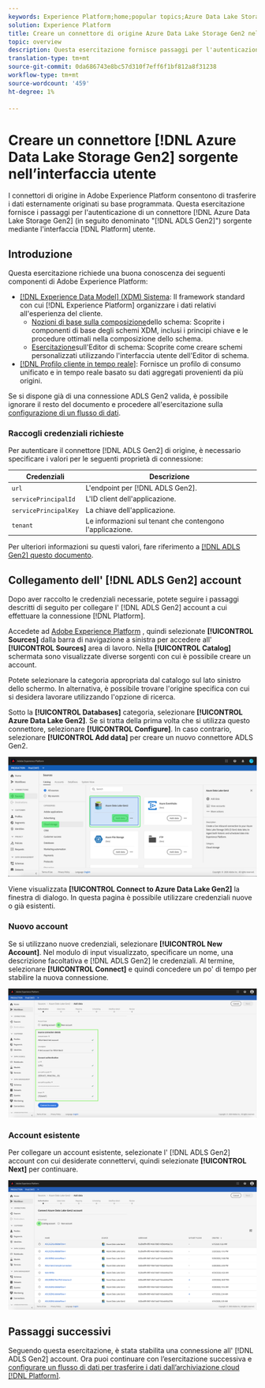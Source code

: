 ```yaml
---
keywords: Experience Platform;home;popular topics;Azure Data Lake Storage Gen2;ADLS Gen2;adls gen2;adls connector
solution: Experience Platform
title: Creare un connettore di origine Azure Data Lake Storage Gen2 nell'interfaccia utente
topic: overview
description: Questa esercitazione fornisce passaggi per l'autenticazione di un connettore di origine Azure Data Lake Storage Gen2 (di seguito denominato "ADLS Gen2") tramite l'interfaccia utente della piattaforma.
translation-type: tm+mt
source-git-commit: 0da686743e8bc57d310f7eff6f1bf812a8f31238
workflow-type: tm+mt
source-wordcount: '459'
ht-degree: 1%

---
```



# Creare un connettore [!DNL Azure Data Lake Storage Gen2] sorgente nell’interfaccia utente

I connettori di origine in Adobe Experience Platform consentono di trasferire i dati esternamente originati su base programmata. Questa esercitazione fornisce i passaggi per l&#39;autenticazione di un connettore [!DNL Azure Data Lake Storage Gen2] (in seguito denominato &quot;[!DNL ADLS Gen2]&quot;) sorgente mediante l&#39;interfaccia [!DNL Platform] utente.

## Introduzione

Questa esercitazione richiede una buona conoscenza dei seguenti componenti di Adobe Experience Platform:

- [[!DNL Experience Data Model] (XDM) Sistema](../../../../../xdm/home.md): Il framework standard con cui [!DNL Experience Platform] organizzare i dati relativi all&#39;esperienza del cliente.
   - [Nozioni di base sulla composizione](../../../../../xdm/schema/composition.md)dello schema: Scoprite i componenti di base degli schemi XDM, inclusi i principi chiave e le procedure ottimali nella composizione dello schema.
   - [Esercitazione](../../../../../xdm/tutorials/create-schema-ui.md)sull&#39;Editor di schema: Scoprite come creare schemi personalizzati utilizzando l&#39;interfaccia utente dell&#39;Editor di schema.
- [[!DNL Profilo cliente in tempo reale]](../../../../../profile/home.md): Fornisce un profilo di consumo unificato e in tempo reale basato su dati aggregati provenienti da più origini.

Se si dispone già di una connessione ADLS Gen2 valida, è possibile ignorare il resto del documento e procedere all&#39;esercitazione sulla [configurazione di un flusso di dati](../../dataflow/batch/cloud-storage.md).

### Raccogli credenziali richieste

Per autenticare il connettore [!DNL ADLS Gen2] di origine, è necessario specificare i valori per le seguenti proprietà di connessione:

| Credenziali | Descrizione |
| ---------- | ----------- |
| `url` | L&#39;endpoint per [!DNL ADLS Gen2]. |
| `servicePrincipalId` | L&#39;ID client dell&#39;applicazione. |
| `servicePrincipalKey` | La chiave dell&#39;applicazione. |
| `tenant` | Le informazioni sul tenant che contengono l&#39;applicazione. |

Per ulteriori informazioni su questi valori, fare riferimento a [ [!DNL ADLS Gen2] questo documento](https://docs.microsoft.com/en-us/azure/data-factory/connector-azure-data-lake-storage).

## Collegamento dell&#39; [!DNL ADLS Gen2] account

Dopo aver raccolto le credenziali necessarie, potete seguire i passaggi descritti di seguito per collegare l&#39; [!DNL ADLS Gen2] account a cui effettuare la connessione [!DNL Platform].

Accedete ad [Adobe Experience Platform](https://platform.adobe.com) , quindi selezionate **[!UICONTROL Sources]** dalla barra di navigazione a sinistra per accedere all&#39; **[!UICONTROL Sources]** area di lavoro. Nella **[!UICONTROL Catalog]** schermata sono visualizzate diverse sorgenti con cui è possibile creare un account.

Potete selezionare la categoria appropriata dal catalogo sul lato sinistro dello schermo. In alternativa, è possibile trovare l&#39;origine specifica con cui si desidera lavorare utilizzando l&#39;opzione di ricerca.

Sotto la **[!UICONTROL Databases]** categoria, selezionare **[!UICONTROL Azure Data Lake Gen2]**. Se si tratta della prima volta che si utilizza questo connettore, selezionare **[!UICONTROL Configure]**. In caso contrario, selezionare **[!UICONTROL Add data]** per creare un nuovo connettore ADLS Gen2.

![](../../../../images/tutorials/create/adls-gen2/catalog.png)

Viene visualizzata **[!UICONTROL Connect to Azure Data Lake Gen2]** la finestra di dialogo. In questa pagina è possibile utilizzare credenziali nuove o già esistenti.

### Nuovo account

Se si utilizzano nuove credenziali, selezionare **[!UICONTROL New Account]**. Nel modulo di input visualizzato, specificare un nome, una descrizione facoltativa e [!DNL ADLS Gen2] le credenziali. Al termine, selezionare **[!UICONTROL Connect]** e quindi concedere un po&#39; di tempo per stabilire la nuova connessione.

![](../../../../images/tutorials/create/adls-gen2/connect.png)

### Account esistente

Per collegare un account esistente, selezionate l&#39; [!DNL ADLS Gen2] account con cui desiderate connettervi, quindi selezionate **[!UICONTROL Next]** per continuare.

![](../../../../images/tutorials/create/adls-gen2/existing.png)

## Passaggi successivi

Seguendo questa esercitazione, è stata stabilita una connessione all&#39; [!DNL ADLS Gen2] account. Ora puoi continuare con l’esercitazione successiva e [configurare un flusso di dati per trasferire i dati dall’archiviazione cloud [!DNL Platform]](../../dataflow/batch/cloud-storage.md).